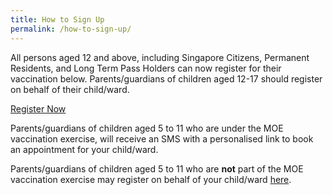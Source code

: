 ```yaml
---
title: How to Sign Up
permalink: /how-to-sign-up/
---
```

 All persons aged 12 and above, including Singapore Citizens, Permanent Residents, and Long Term Pass Holders can now register for their vaccination below.  Parents/guardians of children aged 12-17 should register on behalf of their child/ward.

<a href="https://preregister.vaccine.gov.sg/" class="bp-button is-secondary is-uppercase search-button" target="_blank">Register Now</a>

Parents/guardians of children aged 5 to 11 who are under the MOE vaccination exercise, will receive an SMS with a personalised link to book an appointment for your child/ward. 

Parents/guardians of children aged 5 to 11 who are **not** part of the MOE vaccination exercise may register on behalf of your child/ward [here](https://child.vaccine.gov.sg/).